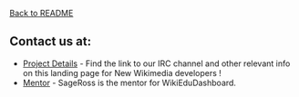 [Back to README](README.md)
## Contact us at:
* [Project Details](https://www.mediawiki.org/wiki/New_Developers) - Find the link to our IRC channel and other relevant info on this landing page for New Wikimedia developers !
* [Mentor](https://commons.wikimedia.org/wiki/User:Ragesoss) - SageRoss is the mentor for WikiEduDashboard.

